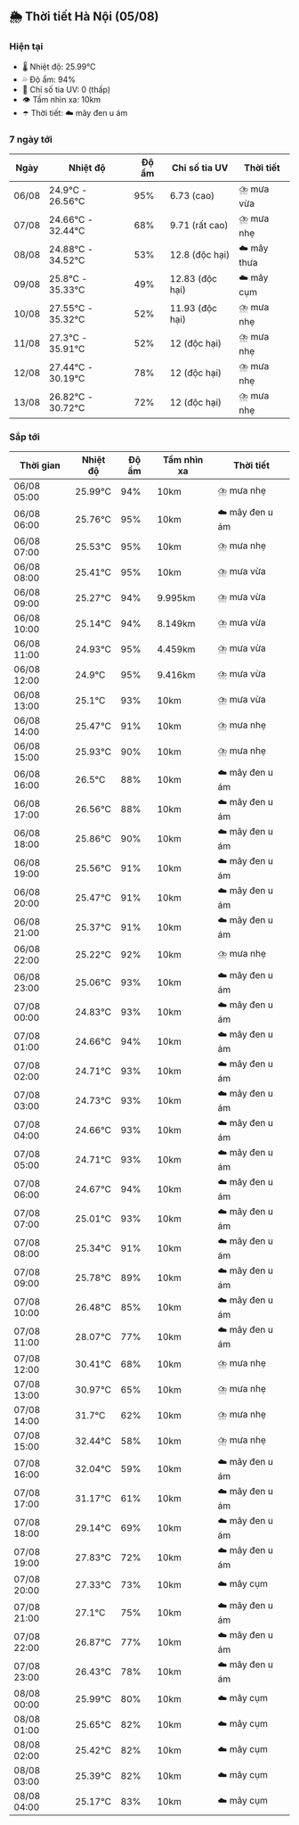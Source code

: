 ## 🌦️ Thời tiết Hà Nội (05/08)

### Hiện tại

- 🌡️ Nhiệt độ: 25.99℃
- 💦 Độ ẩm: 94%
- 🌟 Chỉ số tia UV: 0 (thấp)
- 👁️ Tầm nhìn xa: 10km
- ☂️ Thời tiết: ☁️ mây đen u ám

### 7 ngày tới

| Ngày | Nhiệt độ | Độ ẩm | Chỉ số tia UV | Thời tiết |
| --- | --- | --- | --- | --- |
| 06/08 | 24.9℃ - 26.56℃ | 95% | 6.73 (cao) | ⛈️ mưa vừa |
| 07/08 | 24.66℃ - 32.44℃ | 68% | 9.71 (rất cao) | ⛈️ mưa nhẹ |
| 08/08 | 24.88℃ - 34.52℃ | 53% | 12.8 (độc hại) | ☁️ mây thưa |
| 09/08 | 25.8℃ - 35.33℃ | 49% | 12.83 (độc hại) | ☁️ mây cụm |
| 10/08 | 27.55℃ - 35.32℃ | 52% | 11.93 (độc hại) | ⛈️ mưa nhẹ |
| 11/08 | 27.3℃ - 35.91℃ | 52% | 12 (độc hại) | ⛈️ mưa nhẹ |
| 12/08 | 27.44℃ - 30.19℃ | 78% | 12 (độc hại) | ⛈️ mưa nhẹ |
| 13/08 | 26.82℃ - 30.72℃ | 72% | 12 (độc hại) | ⛈️ mưa nhẹ |

### Sắp tới

| Thời gian | Nhiệt độ | Độ ẩm | Tầm nhìn xa | Thời tiết |
| --- | --- | --- | --- | --- |
| 06/08 05:00 | 25.99℃ | 94% | 10km | ⛈️ mưa nhẹ |
| 06/08 06:00 | 25.76℃ | 95% | 10km | ☁️ mây đen u ám |
| 06/08 07:00 | 25.53℃ | 95% | 10km | ⛈️ mưa nhẹ |
| 06/08 08:00 | 25.41℃ | 95% | 10km | ⛈️ mưa vừa |
| 06/08 09:00 | 25.27℃ | 94% | 9.995km | ⛈️ mưa vừa |
| 06/08 10:00 | 25.14℃ | 94% | 8.149km | ⛈️ mưa vừa |
| 06/08 11:00 | 24.93℃ | 95% | 4.459km | ⛈️ mưa vừa |
| 06/08 12:00 | 24.9℃ | 95% | 9.416km | ⛈️ mưa vừa |
| 06/08 13:00 | 25.1℃ | 93% | 10km | ⛈️ mưa vừa |
| 06/08 14:00 | 25.47℃ | 91% | 10km | ⛈️ mưa nhẹ |
| 06/08 15:00 | 25.93℃ | 90% | 10km | ⛈️ mưa nhẹ |
| 06/08 16:00 | 26.5℃ | 88% | 10km | ☁️ mây đen u ám |
| 06/08 17:00 | 26.56℃ | 88% | 10km | ☁️ mây đen u ám |
| 06/08 18:00 | 25.86℃ | 90% | 10km | ☁️ mây đen u ám |
| 06/08 19:00 | 25.56℃ | 91% | 10km | ☁️ mây đen u ám |
| 06/08 20:00 | 25.47℃ | 91% | 10km | ☁️ mây đen u ám |
| 06/08 21:00 | 25.37℃ | 91% | 10km | ☁️ mây đen u ám |
| 06/08 22:00 | 25.22℃ | 92% | 10km | ⛈️ mưa nhẹ |
| 06/08 23:00 | 25.06℃ | 93% | 10km | ☁️ mây đen u ám |
| 07/08 00:00 | 24.83℃ | 93% | 10km | ☁️ mây đen u ám |
| 07/08 01:00 | 24.66℃ | 94% | 10km | ☁️ mây đen u ám |
| 07/08 02:00 | 24.71℃ | 93% | 10km | ☁️ mây đen u ám |
| 07/08 03:00 | 24.73℃ | 93% | 10km | ☁️ mây đen u ám |
| 07/08 04:00 | 24.66℃ | 93% | 10km | ☁️ mây đen u ám |
| 07/08 05:00 | 24.71℃ | 93% | 10km | ☁️ mây đen u ám |
| 07/08 06:00 | 24.67℃ | 94% | 10km | ☁️ mây đen u ám |
| 07/08 07:00 | 25.01℃ | 93% | 10km | ☁️ mây đen u ám |
| 07/08 08:00 | 25.34℃ | 91% | 10km | ☁️ mây đen u ám |
| 07/08 09:00 | 25.78℃ | 89% | 10km | ☁️ mây đen u ám |
| 07/08 10:00 | 26.48℃ | 85% | 10km | ☁️ mây đen u ám |
| 07/08 11:00 | 28.07℃ | 77% | 10km | ☁️ mây đen u ám |
| 07/08 12:00 | 30.41℃ | 68% | 10km | ⛈️ mưa nhẹ |
| 07/08 13:00 | 30.97℃ | 65% | 10km | ⛈️ mưa nhẹ |
| 07/08 14:00 | 31.7℃ | 62% | 10km | ⛈️ mưa nhẹ |
| 07/08 15:00 | 32.44℃ | 58% | 10km | ⛈️ mưa nhẹ |
| 07/08 16:00 | 32.04℃ | 59% | 10km | ☁️ mây đen u ám |
| 07/08 17:00 | 31.17℃ | 61% | 10km | ☁️ mây đen u ám |
| 07/08 18:00 | 29.14℃ | 69% | 10km | ☁️ mây đen u ám |
| 07/08 19:00 | 27.83℃ | 72% | 10km | ☁️ mây đen u ám |
| 07/08 20:00 | 27.33℃ | 73% | 10km | ☁️ mây cụm |
| 07/08 21:00 | 27.1℃ | 75% | 10km | ☁️ mây đen u ám |
| 07/08 22:00 | 26.87℃ | 77% | 10km | ☁️ mây đen u ám |
| 07/08 23:00 | 26.43℃ | 78% | 10km | ☁️ mây đen u ám |
| 08/08 00:00 | 25.99℃ | 80% | 10km | ☁️ mây cụm |
| 08/08 01:00 | 25.65℃ | 82% | 10km | ☁️ mây cụm |
| 08/08 02:00 | 25.42℃ | 82% | 10km | ☁️ mây cụm |
| 08/08 03:00 | 25.39℃ | 82% | 10km | ☁️ mây cụm |
| 08/08 04:00 | 25.17℃ | 83% | 10km | ☁️ mây cụm |
